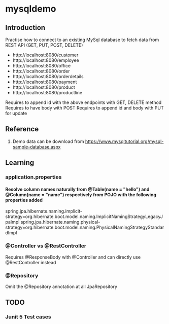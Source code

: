 # mysqldemo

## Introduction
Practise how to connect to an existing MySql database to fetch data from REST API (GET, PUT, POST, DELETE)
- http://localhost:8080/customer
- http://localhost:8080/employee
- http://localhost:8080/office
- http://localhost:8080/order
- http://localhost:8080/orderdetails
- http://localhost:8080/payment
- http://localhost:8080/product
- http://localhost:8080/productline

Requires to append id with the above endpoints with GET, DELETE method
Requires to have body with POST
Requires to append id and body with PUT for update

## Reference
1. Demo data can be download from https://www.mysqltutorial.org/mysql-sample-database.aspx

## Learning

### application.properties

#### Resolve column names naturally from @Table(name = "hello") and @Column(name = "name") respectively from POJO with the following properties added
spring.jpa.hibernate.naming.implicit-strategy=org.hibernate.boot.model.naming.ImplicitNamingStrategyLegacyJpaImpl
spring.jpa.hibernate.naming.physical-strategy=org.hibernate.boot.model.naming.PhysicalNamingStrategyStandardImpl

### @Controller vs @RestController

Requires @ResponseBody with @Controller and can directly use @RestController instead

### @Repository

Omit the @Repository annotation at all JpaRepository

## TODO

### Junit 5 Test cases

